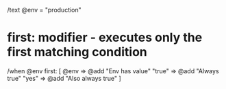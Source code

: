 /text @env = "production"

# first: modifier - executes only the first matching condition
/when @env first: [
  @env => @add "Env has value"
  "true" => @add "Always true"
  "yes" => @add "Also always true"
]